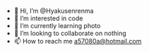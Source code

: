 - 👋 Hi, I’m @Hyakusenrenma
- 👀 I’m interested in code
- 🌱 I’m currently learning photo
- 💞️ I’m looking to collaborate on nothing
- 📫 How to reach me a57080a@hotmail.com

<!---
Hyakusenrenma/Hyakusenrenma is a ✨ special ✨ repository because its `README.md` (this file) appears on your GitHub profile.
You can click the Preview link to take a look at your changes.
--->
